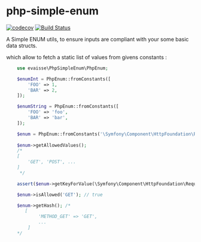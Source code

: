 # php-simple-enum

[![codecov](https://codecov.io/gh/evaisse/php-simple-enum/branch/master/graph/badge.svg)](https://codecov.io/gh/evaisse/php-simple-enum)
[![Build Status](https://travis-ci.org/evaisse/php-simple-enum.svg?branch=master)](https://travis-ci.org/evaisse/php-simple-enum)

A Simple ENUM utils, to ensure inputs are compliant with your some basic data structs.

which allow to fetch a static list of values from givens constants : 

```php
    use evaisse\PhpSimpleEnum\PhpEnum;

    $enumInt = PhpEnum::fromConstants([
        'FOO' => 1,
        'BAR' => 2,
    ]);

    $enumString = PhpEnum::fromConstants([
        'FOO' => 'foo',
        'BAR' => 'bar',
    ]);

    $enum = PhpEnum::fromConstants('\Symfony\Component\HttpFoundation\Request::METHOD_*');
    
    $enum->getAllowedValues(); 
    /*
    [
        'GET', 'POST', ...
    ]
     */        

    assert($enum->getKeyForValue(\Symfony\Component\HttpFoundation\Request::METHOD_GET) === 'METHOD_GET');

    $enum->isAllowed('GET'); // true

    $enum->getHash(); /*
       [
            'METHOD_GET' => 'GET', 
            ...
        ]
    */
```
 
